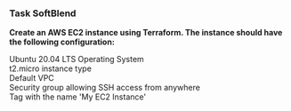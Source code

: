 ### Task SoftBlend

<strong> Create an AWS EC2 instance using Terraform. The instance should have the following configuration: </strong>

Ubuntu 20.04 LTS Operating System </br>
t2.micro instance type</br>
Default VPC</br>
Security group allowing SSH access from anywhere</br>
Tag with the name 'My EC2 Instance'</br>
